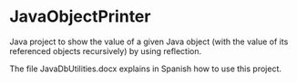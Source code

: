 # JavaObjectPrinter
Java project to show the value of a given Java object (with the value of its referenced objects recursively) by using reflection.

The file JavaDbUtilities.docx explains in Spanish how to use this project.


